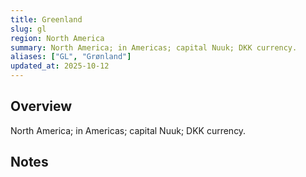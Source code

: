 ```yaml
---
title: Greenland
slug: gl
region: North America
summary: North America; in Americas; capital Nuuk; DKK currency.
aliases: ["GL", "Grønland"]
updated_at: 2025-10-12
---
```


## Overview

North America; in Americas; capital Nuuk; DKK currency.

## Notes

<!-- Add your first note below -->
